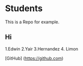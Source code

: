 # Students
This is a Repo for example. 

## Hi

1.Edwin 
2.Yair
3.Hernandez
4. Limon

[GitHub] (https://github.com)
